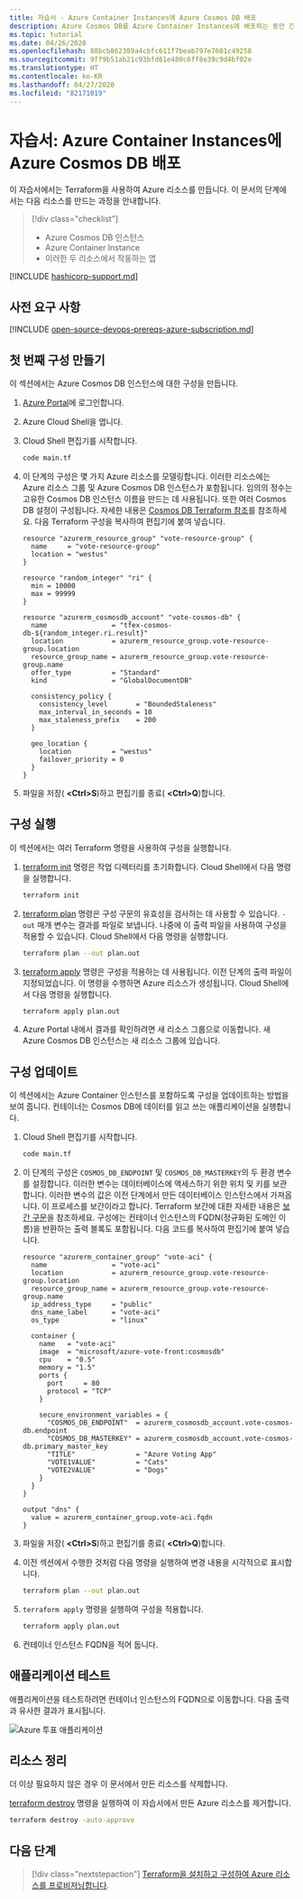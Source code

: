 ```yaml
---
title: 자습서 - Azure Container Instances에 Azure Cosmos DB 배포
description: Azure Cosmos DB를 Azure Container Instances에 배포하는 동안 간단한 Terraform 구성을 만드는 방법을 알아 봅니다.
ms.topic: tutorial
ms.date: 04/26/2020
ms.openlocfilehash: 88bcb862389a4cbfc611f7beab797e7601c49258
ms.sourcegitcommit: 9ff9b51ab21c93bfd61e480c6ff8e39c9d4bf02e
ms.translationtype: HT
ms.contentlocale: ko-KR
ms.lasthandoff: 04/27/2020
ms.locfileid: "82171019"
---
```

# <a name="tutorial-deploy-an-azure-cosmos-db-to-azure-container-instances"></a>자습서: Azure Container Instances에 Azure Cosmos DB 배포

이 자습서에서는 Terraform을 사용하여 Azure 리소스를 만듭니다. 이 문서의 단계에서는 다음 리소스를 만드는 과정을 안내합니다.

> [!div class="checklist"]
> * Azure Cosmos DB 인스턴스
> * Azure Container Instance
> * 이러한 두 리소스에서 작동하는 앱

[!INCLUDE [hashicorp-support.md](includes/hashicorp-support.md)]

## <a name="prerequisites"></a>사전 요구 사항

[!INCLUDE [open-source-devops-prereqs-azure-subscription.md](../includes/open-source-devops-prereqs-azure-subscription.md)]

## <a name="create-first-configuration"></a>첫 번째 구성 만들기

이 섹션에서는 Azure Cosmos DB 인스턴스에 대한 구성을 만듭니다.

1. [Azure Portal](https://go.microsoft.com/fwlink/p/?LinkID=525040)에 로그인합니다.

1. Azure Cloud Shell을 엽니다.

1. Cloud Shell 편집기를 시작합니다.

    ```bash
    code main.tf
    ```

1. 이 단계의 구성은 몇 가지 Azure 리소스를 모델링합니다. 이러한 리소스에는 Azure 리소스 그룹 및 Azure Cosmos DB 인스턴스가 포함됩니다. 임의의 정수는 고유한 Cosmos DB 인스턴스 이름을 만드는 데 사용됩니다. 또한 여러 Cosmos DB 설정이 구성됩니다. 자세한 내용은 [Cosmos DB Terraform 참조](https://www.terraform.io/docs/providers/azurerm/r/cosmosdb_account.html)를 참조하세요. 다음 Terraform 구성을 복사하여 편집기에 붙여 넣습니다.

    ```hcl
    resource "azurerm_resource_group" "vote-resource-group" {
      name     = "vote-resource-group"
      location = "westus"
    }

    resource "random_integer" "ri" {
      min = 10000
      max = 99999
    }

    resource "azurerm_cosmosdb_account" "vote-cosmos-db" {
      name                = "tfex-cosmos-db-${random_integer.ri.result}"
      location            = azurerm_resource_group.vote-resource-group.location
      resource_group_name = azurerm_resource_group.vote-resource-group.name
      offer_type          = "Standard"
      kind                = "GlobalDocumentDB"

      consistency_policy {
        consistency_level       = "BoundedStaleness"
        max_interval_in_seconds = 10
        max_staleness_prefix    = 200
      }

      geo_location {
        location          = "westus"
        failover_priority = 0
      }
    }
    ```

1. 파일을 저장( **&lt;Ctrl>S**)하고 편집기를 종료( **&lt;Ctrl>Q**)합니다.

## <a name="run-the-configuration"></a>구성 실행

이 섹션에서는 여러 Terraform 명령을 사용하여 구성을 실행합니다.

1. [terraform init](https://www.terraform.io/docs/commands/init.html) 명령은 작업 디렉터리를 초기화합니다. Cloud Shell에서 다음 명령을 실행합니다.

    ```bash
    terraform init
    ```

1. [terraform plan](https://www.terraform.io/docs/commands/plan.html) 명령은 구성 구문의 유효성을 검사하는 데 사용할 수 있습니다. `-out` 매개 변수는 결과를 파일로 보냅니다. 나중에 이 출력 파일을 사용하여 구성을 적용할 수 있습니다. Cloud Shell에서 다음 명령을 실행합니다.

    ```bash
    terraform plan --out plan.out
    ```

1. [terraform apply](https://www.terraform.io/docs/commands/apply.html) 명령은 구성을 적용하는 데 사용됩니다. 이전 단계의 출력 파일이 지정되었습니다. 이 명령을 수행하면 Azure 리소스가 생성됩니다. Cloud Shell에서 다음 명령을 실행합니다.

    ```bash
    terraform apply plan.out
    ```

1. Azure Portal 내에서 결과를 확인하려면 새 리소스 그룹으로 이동합니다. 새 Azure Cosmos DB 인스턴스는 새 리소스 그룹에 있습니다.

## <a name="update-configuration"></a>구성 업데이트

이 섹션에서는 Azure Container 인스턴스를 포함하도록 구성을 업데이트하는 방법을 보여 줍니다. 컨테이너는 Cosmos DB에 데이터를 읽고 쓰는 애플리케이션을 실행합니다.

1. Cloud Shell 편집기를 시작합니다.

    ```bash
    code main.tf
    ```

1. 이 단계의 구성은 `COSMOS_DB_ENDPOINT` 및 `COSMOS_DB_MASTERKEY`의 두 환경 변수를 설정합니다. 이러한 변수는 데이터베이스에 액세스하기 위한 위치 및 키를 보관합니다. 이러한 변수의 값은 이전 단계에서 만든 데이터베이스 인스턴스에서 가져옵니다. 이 프로세스를 보간이라고 합니다. Terraform 보간에 대한 자세한 내용은 [보간 구문](https://www.terraform.io/docs/configuration/interpolation.html)을 참조하세요. 구성에는 컨테이너 인스턴스의 FQDN(정규화된 도메인 이름)을 반환하는 출력 블록도 포함됩니다. 다음 코드를 복사하여 편집기에 붙여 넣습니다.

    ```hcl
    resource "azurerm_container_group" "vote-aci" {
      name                = "vote-aci"
      location            = azurerm_resource_group.vote-resource-group.location
      resource_group_name = azurerm_resource_group.vote-resource-group.name
      ip_address_type     = "public"
      dns_name_label      = "vote-aci"
      os_type             = "linux"

      container {
        name   = "vote-aci"
        image  = "microsoft/azure-vote-front:cosmosdb"
        cpu    = "0.5"
        memory = "1.5"
        ports {
          port     = 80
          protocol = "TCP"
        }

        secure_environment_variables = {
          "COSMOS_DB_ENDPOINT"  = azurerm_cosmosdb_account.vote-cosmos-db.endpoint
          "COSMOS_DB_MASTERKEY" = azurerm_cosmosdb_account.vote-cosmos-db.primary_master_key
          "TITLE"               = "Azure Voting App"
          "VOTE1VALUE"          = "Cats"
          "VOTE2VALUE"          = "Dogs"
        }
      }
    }

    output "dns" {
      value = azurerm_container_group.vote-aci.fqdn
    }
    ```

1. 파일을 저장( **&lt;Ctrl>S**)하고 편집기를 종료( **&lt;Ctrl>Q**)합니다.

1. 이전 섹션에서 수행한 것처럼 다음 명령을 실행하여 변경 내용을 시각적으로 표시합니다.

    ```bash
    terraform plan --out plan.out
    ```

1. `terraform apply` 명령을 실행하여 구성을 적용합니다.

    ```bash
    terraform apply plan.out
    ```

1. 컨테이너 인스턴스 FQDN을 적어 둡니다.

## <a name="test-application"></a>애플리케이션 테스트

애플리케이션을 테스트하려면 컨테이너 인스턴스의 FQDN으로 이동합니다. 다음 출력과 유사한 결과가 표시됩니다.

![Azure 투표 애플리케이션](media/deploy-azure-cosmos-db-to-azure-container-instances/azure-vote.jpg)

## <a name="clean-up-resources"></a>리소스 정리

더 이상 필요하지 않은 경우 이 문서에서 만든 리소스를 삭제합니다.

[terraform destroy](https://www.terraform.io/docs/commands/destroy.html) 명령을 실행하여 이 자습서에서 만든 Azure 리소스를 제거합니다.

```bash
terraform destroy -auto-approve
```

## <a name="next-steps"></a>다음 단계

> [!div class="nextstepaction"]
> [Terraform을 설치하고 구성하여 Azure 리소스를 프로비저닝합니다](install-configure.md).